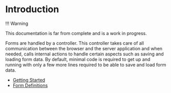 # Introduction

!!! Warning

This documentation is far from complete and is a work in progress.

Forms are handled by a controller.  This controller takes care of all communication between the browser and the server application and when needed, calls internal actions to handle certain aspects such as saving and loading form data.  By default, minimal code is required to get up and running with only a few more lines required to be able to save and load form data.

* [Getting Started](getting-started.md)
* [Form Definitions](form-definitions.md)
